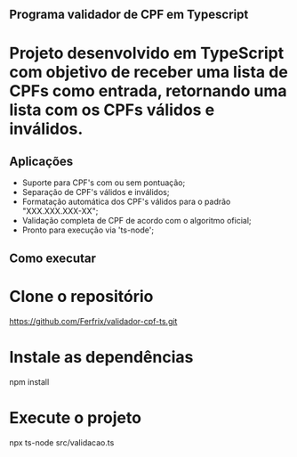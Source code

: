 ## Programa validador de CPF em Typescript
# Projeto desenvolvido em TypeScript com objetivo de receber uma lista de CPFs como entrada, retornando uma lista com os CPFs válidos e inválidos.

## Aplicações

*  Suporte para CPF's com ou sem pontuação;
*  Separação de CPF's válidos e inválidos;
*  Formatação automática dos CPF's válidos para o padrão "XXX.XXX.XXX-XX";
*  Validação completa de CPF de acordo com o algoritmo oficial;
*  Pronto para execução via 'ts-node';

## Como executar

# Clone o repositório

https://github.com/Ferfrix/validador-cpf-ts.git

# Instale as dependências

npm install

# Execute o projeto

npx ts-node src/validacao.ts
